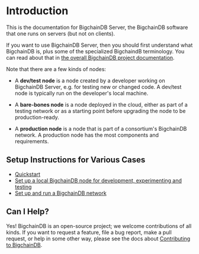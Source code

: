 <!---
Copyright BigchainDB GmbH and BigchainDB contributors
SPDX-License-Identifier: (Apache-2.0 AND CC-BY-4.0)
Code is Apache-2.0 and docs are CC-BY-4.0
--->

# Introduction

This is the documentation for BigchainDB Server, the BigchainDB software that one runs on servers (but not on clients).

If you want to use BigchainDB Server, then you should first understand what BigchainDB is, plus some of the specialized BigchaindB terminology. You can read about that in [the overall BigchainDB project documentation](https://docs.bigchaindb.com/en/latest/index.html).

Note that there are a few kinds of nodes:

- A **dev/test node** is a node created by a developer working on BigchainDB Server, e.g. for testing new or changed code. A dev/test node is typically run on the developer's local machine.

- A **bare-bones node** is a node deployed in the cloud, either as part of a testing network or as a starting point before upgrading the node to be production-ready.

- A **production node** is a node that is part of a consortium's BigchainDB network. A production node has the most components and requirements.

## Setup Instructions for Various Cases

- [Quickstart](quickstart.html)
- [Set up a local BigchainDB node for development, experimenting and testing](https://docs.bigchaindb.com/projects/contributing/en/latest/dev-setup-coding-and-contribution-process/index.html)
- [Set up and run a BigchainDB network](simple-deployment-template/index.html)

## Can I Help?

Yes! BigchainDB is an open-source project; we welcome contributions of all kinds. If you want to request a feature, file a bug report, make a pull request, or help in some other way, please see the docs about [Contributing to BigchainDB](https://docs.bigchaindb.com/projects/contributing/en/latest/index.html).
